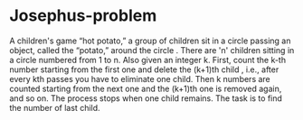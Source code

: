 # Josephus-problem

A children's game  “hot potato,” a group of children sit in a circle passing an object, called the “potato,” around the circle . There are 'n' children sitting in a circle numbered from 1 to n. Also given an integer k. First, count the k-th number starting from the first one and delete the (k+1)th child , i.e., after every kth passes you have to eliminate one child. Then k numbers are counted starting from the next one and the (k+1)th one is removed again, and so on. The process stops when one child remains. The task is to find the number of last child.
